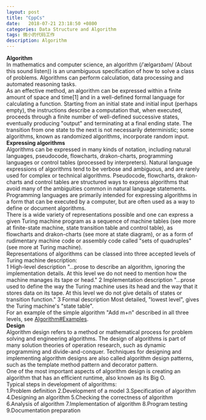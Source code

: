 ```yaml
---
layout: post
title: "CppCs"
date:   2018-07-21 23:18:50 +0800
categories: Data Structure and Algorithm
tags: 微小的代码工作
description: Algorithm
---
```

**Algorithm**
</br>
In mathematics and computer science, an algorithm (/ˈælɡərɪðəm/ (About this sound listen)) is an unambiguous specification of how to solve a class of problems. Algorithms can perform calculation, data processing and automated reasoning tasks.
</br>
As an effective method, an algorithm can be expressed within a finite amount of space and time[1] and in a well-defined formal language for calculating a function. Starting from an initial state and initial input (perhaps empty), the instructions describe a computation that, when executed, proceeds through a finite number of well-defined successive states, eventually producing "output" and terminating at a final ending state. The transition from one state to the next is not necessarily deterministic; some algorithms, known as randomized algorithms, incorporate random input.
</br>
**Expressing algorithms**
</br>
Algorithms can be expressed in many kinds of notation, including natural languages, pseudocode, flowcharts, drakon-charts, programming languages or control tables (processed by interpreters). Natural language expressions of algorithms tend to be verbose and ambiguous, and are rarely used for complex or technical algorithms. Pseudocode, flowcharts, drakon-charts and control tables are structured ways to express algorithms that avoid many of the ambiguities common in natural language statements. Programming languages are primarily intended for expressing algorithms in a form that can be executed by a computer, but are often used as a way to define or document algorithms.
</br>
There is a wide variety of representations possible and one can express a given Turing machine program as a sequence of machine tables (see more at finite-state machine, state transition table and control table), as flowcharts and drakon-charts (see more at state diagram), or as a form of rudimentary machine code or assembly code called "sets of quadruples" (see more at Turing machine).
</br>
Representations of algorithms can be classed into three accepted levels of Turing machine description:
</br>
1 High-level description
    "...prose to describe an algorithm, ignoring the implementation details. At this level we do not need to mention how the machine manages its tape or head."
2 Implementation description
    "...prose used to define the way the Turing machine uses its head and the way that it stores data on its tape. At this level we do not give details of states or transition function."
3 Formal description
    Most detailed, "lowest level", gives the Turing machine's "state table".
</br>
For an example of the simple algorithm "Add m+n" described in all three levels, see [Algorithm#Examples](https://en.wikipedia.org/wiki/Algorithm#Examples). 
</br>
**Design**
</br>
Algorithm design refers to a method or mathematical process for problem solving and engineering algorithms. The design of algorithms is part of many solution theories of operation research, such as dynamic programming and divide-and-conquer. Techniques for designing and implementing algorithm designs are also called algorithm design patterns, such as the template method pattern and decorator pattern.
</br>
One of the most important aspects of algorithm design is creating an algorithm that has an efficient runtime, also known as its Big O.
</br>
Typical steps in development of algorithms:
</br>
    1.Problem definition
    2.Development of a model
    3.Specification of algorithm
    4.Designing an algorithm
    5.Checking the correctness of algorithm
    6.Analysis of algorithm
    7.Implementation of algorithm
    8.Program testing
    9.Documentation preparation
